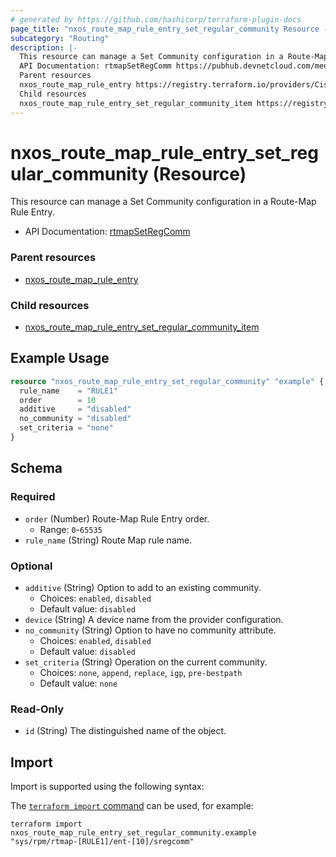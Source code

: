 ```yaml
---
# generated by https://github.com/hashicorp/terraform-plugin-docs
page_title: "nxos_route_map_rule_entry_set_regular_community Resource - terraform-provider-nxos"
subcategory: "Routing"
description: |-
  This resource can manage a Set Community configuration in a Route-Map Rule Entry.
  API Documentation: rtmapSetRegComm https://pubhub.devnetcloud.com/media/dme-docs-10-2-2/docs/Routing%20and%20Forwarding/rtmap:SetRegComm/
  Parent resources
  nxos_route_map_rule_entry https://registry.terraform.io/providers/CiscoDevNet/nxos/latest/docs/resources/route_map_rule_entry
  Child resources
  nxos_route_map_rule_entry_set_regular_community_item https://registry.terraform.io/providers/CiscoDevNet/nxos/latest/docs/resources/route_map_rule_entry_set_regular_community_item
---
```


# nxos_route_map_rule_entry_set_regular_community (Resource)

This resource can manage a Set Community configuration in a Route-Map Rule Entry.

- API Documentation: [rtmapSetRegComm](https://pubhub.devnetcloud.com/media/dme-docs-10-2-2/docs/Routing%20and%20Forwarding/rtmap:SetRegComm/)

### Parent resources

- [nxos_route_map_rule_entry](https://registry.terraform.io/providers/CiscoDevNet/nxos/latest/docs/resources/route_map_rule_entry)

### Child resources

- [nxos_route_map_rule_entry_set_regular_community_item](https://registry.terraform.io/providers/CiscoDevNet/nxos/latest/docs/resources/route_map_rule_entry_set_regular_community_item)

## Example Usage

```terraform
resource "nxos_route_map_rule_entry_set_regular_community" "example" {
  rule_name    = "RULE1"
  order        = 10
  additive     = "disabled"
  no_community = "disabled"
  set_criteria = "none"
}
```

<!-- schema generated by tfplugindocs -->
## Schema

### Required

- `order` (Number) Route-Map Rule Entry order.
  - Range: `0`-`65535`
- `rule_name` (String) Route Map rule name.

### Optional

- `additive` (String) Option to add to an existing community.
  - Choices: `enabled`, `disabled`
  - Default value: `disabled`
- `device` (String) A device name from the provider configuration.
- `no_community` (String) Option to have no community attribute.
  - Choices: `enabled`, `disabled`
  - Default value: `disabled`
- `set_criteria` (String) Operation on the current community.
  - Choices: `none`, `append`, `replace`, `igp`, `pre-bestpath`
  - Default value: `none`

### Read-Only

- `id` (String) The distinguished name of the object.

## Import

Import is supported using the following syntax:

The [`terraform import` command](https://developer.hashicorp.com/terraform/cli/commands/import) can be used, for example:

```shell
terraform import nxos_route_map_rule_entry_set_regular_community.example "sys/rpm/rtmap-[RULE1]/ent-[10]/sregcomm"
```
